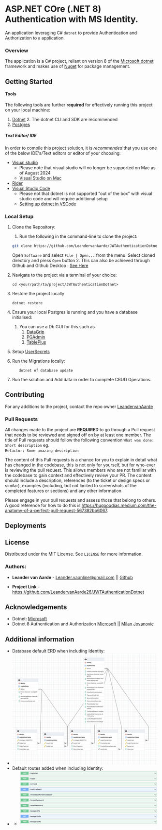 
# ASP.NET COre (.NET 8) Authentication with MS Identity. 


An application leveraging C# `dotnet` to provide Authentication and Authorization to a application. 

### Overview
The application is a C# project, reliant on version 8 of the [Microsoft dotnet](https://dotnet.microsoft.com/) framework and makes use of [Nuget](https://www.nuget.org/) for package management.

## Getting Started
#### Tools
The following tools are further **required** for effectively running this project on your local machine:
1. [Dotnet](https://dotnet.microsoft.com/)
   2. The dotnet CLI and SDK are recommended
2. [Postgres](https://www.postgresql.org/)

##### **Text Editor/ IDE**
In order to compile this project solution, it is *recommended* that you use one of the below IDE's/Text editors or editor of your choosing:
- [Visual studio](https://visualstudio.microsoft.com/)
   - Please note that visual studio will no longer be supported on Mac as of August 2024
   - [Visual Studio on Mac](https://visualstudiomagazine.com/articles/2023/08/30/vs-for-mac-retirement.aspx)
- [Rider](https://www.jetbrains.com/rider/)
- [Visual Studio Code](https://code.visualstudio.com/)
   - Please not that dotnet is not supported "out of the box" with visual studio code and will require additional setup
   - [Setting up dotnet in VSCode](https://code.visualstudio.com/docs/languages/dotnet)

### Local Setup
1. Clone the Repository:
   1. Run the following in the command-line to clone the project:
   ```sh
   git clone https://github.com/LeandervanAarde/JWTAuthenticationDotnet.git
   ```
   Open `Software` and select `File | Open...` from the menu. Select cloned directory and press `Open` button
   2. This can also be achieved through Github and Github Desktop : [See Here](https://docs.github.com/en/repositories/creating-and-managing-repositories/cloning-a-repository)

2. Navigate to the project via a terminal of your choice:
   ```shell
   cd <your/path/to/project/JWTAuthenticationDotnet> 
   ```
3. Restore the project locally
   ```shell
   dotnet restore 
   ```
4. Ensure your local Postgres is running and you have a database initialised:
   1. You can use a Db GUI for this such as 
      1. [DataGrip](https://www.jetbrains.com/datagrip/)
      2. [PGAdmin](https://www.pgadmin.org/)
      3. [TablePlus](https://tableplus.com/)
5. Setup [UserSecrets](https://developers.redhat.com/articles/2024/01/11/connect-dotnet-app-external-postgresql-database)

5. Run the Migrations locally: 
   ```shell
      dotnet ef database update
   ```
6. Run the solution and Add data in order to complete CRUD Operations.

## Contributing
For any additions to the project, contact the repo owner [LeandervanAarde](mailto:Leander.vaonline@gmail.com)

### Pull Requests
All changes made to the project are **REQUIRED** to go through a Pull request that needs to be reviewed and signed off on by at least one member.
The title of Pull requests should follow the following convention `What was done: Short description` eg. </br>
`Refactor: Some amazing description`

The content of this Pull requests is a chance for you to explain in detail what has changed in the codebase, this is not only for yourself, but for who-ever is reviewing the pull request.
This allows members who are not familiar with the codebase to gain context and effectively review your PR.
The content should include a description, references (to the ticket or design specs or similar), examples (including, but not limited to screenshots of the completed features or sections) and any other information

Please engage in your pull requests and assess those that belong to others. A good reference for how to do this is https://hugooodias.medium.com/the-anatomy-of-a-perfect-pull-request-567382bb6067.

## Deployments

## License
Distributed under the MIT License. See `LICENSE` for more information.
### Authors:
* **Leander van Aarde** - [Leander.vaonline@gmail.com](mailto:Leander.vaonline@gmail.com) || [Github](https://github.com/LeandervanAarde26)

* **Project Link** - https://github.com/LeandervanAarde26/JWTAuthenticationDotnet

## Acknowledgements
- Dotnet: [Microsoft](https://learn.microsoft.com/en-us/aspnet/core/?view=aspnetcore-8.0&WT.mc_id=dotnet-35129-website)
- Dotnet 8 Authentication and Authorization [Microsoft](https://devblogs.microsoft.com/dotnet/whats-new-with-identity-in-dotnet-8/) || [Milan Jovanovic](https://www.youtube.com/watch?v=S0RSsHKiD6Y)

## Additional information
- Database default ERD when including Identity:
- ![ERD](JWTAuthenticationDotnet/images/ERD.png?raw=true "ERD")
- Default routes added when including Identity:
- - ![Routes](JWTAuthenticationDotnet/images/routes.png?raw=true "Routes")




